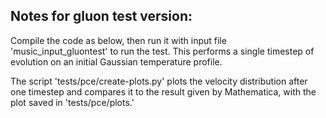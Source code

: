 **Notes for gluon test version**:
-----------------------------

Compile the code as below, then run it with input file 'music_input_gluontest' to run the test. This performs a single timestep of evolution on an initial Gaussian temperature profile. 

The script 'tests/pce/create-plots.py' plots the velocity distribution after one timestep and compares it to the result given by Mathematica, with the plot saved in 'tests/pce/plots.'
